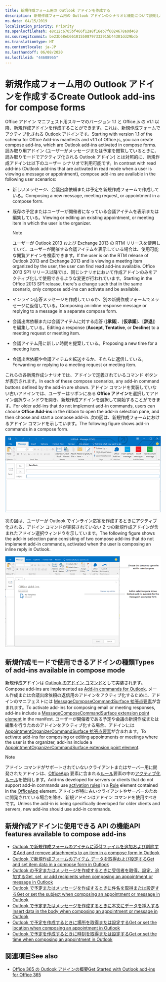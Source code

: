 ```yaml
---
title: 新規作成フォーム用の Outlook アドインを作成する
description: 新規作成フォーム用の Outlook アドインのシナリオと機能について説明します。
ms.date: 04/15/2019
localization_priority: Priority
ms.openlocfilehash: e8c12c6705bf466f12a8f16eb7f6024678a0d468
ms.sourcegitcommit: be23b68eb661015508797333915b44381dd29bdb
ms.translationtype: HT
ms.contentlocale: ja-JP
ms.lasthandoff: 06/08/2020
ms.locfileid: "44608965"
---
```

# <a name="create-outlook-add-ins-for-compose-forms"></a><span data-ttu-id="a0fd5-103">新規作成フォーム用の Outlook アドインを作成する</span><span class="sxs-lookup"><span data-stu-id="a0fd5-103">Create Outlook add-ins for compose forms</span></span>

<span data-ttu-id="a0fd5-104">Office アドイン マニフェスト用スキーマのバージョン 1.1 と Office.js の v1.1 以降、新規作成アドインを作成することができます。これは、新規作成フォームでアクティブ化される Outlook アドインです。</span><span class="sxs-lookup"><span data-stu-id="a0fd5-104">Starting with version 1.1 of the schema for Office Add-ins manifests and v1.1 of Office.js, you can create compose add-ins, which are Outlook add-ins activated in compose forms.</span></span> <span data-ttu-id="a0fd5-105">読み取り用アドイン (ユーザーがメッセージまたは予定を閲覧しているときに、読み取りモードでアクティブ化される Outlook アドイン) とは対照的に、新規作成アドインは以下のユーザー シナリオで利用可能です。</span><span class="sxs-lookup"><span data-stu-id="a0fd5-105">In contrast with read add-ins (Outlook add-ins that are activated in read mode when a user is viewing a message or appointment), compose add-ins are available in the following user scenarios:</span></span>

- <span data-ttu-id="a0fd5-106">新しいメッセージ、会議出席依頼または予定を新規作成フォームで作成している。</span><span class="sxs-lookup"><span data-stu-id="a0fd5-106">Composing a new message, meeting request, or appointment in a compose form.</span></span>

- <span data-ttu-id="a0fd5-107">既存の予定またはユーザーが開催者になっている会議アイテムを表示または編集している。</span><span class="sxs-lookup"><span data-stu-id="a0fd5-107">Viewing or editing an existing appointment, or meeting item in which the user is the organizer.</span></span>
    
   > [!NOTE]
   > <span data-ttu-id="a0fd5-108">ユーザーが Outlook 2013 および Exchange 2013 の RTM リリースを使用していて、ユーザーが開催する会議アイテムを表示している場合は、使用可能な閲覧アドインを検索できます。</span><span class="sxs-lookup"><span data-stu-id="a0fd5-108">If the user is on the RTM release of Outlook 2013 and Exchange 2013 and is viewing a meeting item organized by the user, the user can find read add-ins available.</span></span> <span data-ttu-id="a0fd5-109">Office 2013 SP1 リリース以降では、同じシナリオにおいて作成アドインのみをアクティブ化して使用できるような変更が行われています。</span><span class="sxs-lookup"><span data-stu-id="a0fd5-109">Starting in the Office 2013 SP1 release, there's a change such that in the same scenario, only compose add-ins can activate and be available.</span></span>

- <span data-ttu-id="a0fd5-110">インライン応答メッセージを作成しているか、別の新規作成フォームでメッセージに返信している。</span><span class="sxs-lookup"><span data-stu-id="a0fd5-110">Composing an inline response message or replying to a message in a separate compose form.</span></span>

- <span data-ttu-id="a0fd5-111">会議出席依頼または会議アイテムに対する応答 ([**承諾**]、[**仮承諾**]、[**辞退**]) を編集している。</span><span class="sxs-lookup"><span data-stu-id="a0fd5-111">Editing a response (**Accept**, **Tentative**, or **Decline**) to a meeting request or meeting item.</span></span>

- <span data-ttu-id="a0fd5-112">会議アイテム用に新しい時間を提案している。</span><span class="sxs-lookup"><span data-stu-id="a0fd5-112">Proposing a new time for a meeting item.</span></span>

- <span data-ttu-id="a0fd5-113">会議出席依頼や会議アイテムを転送するか、それらに返信している。</span><span class="sxs-lookup"><span data-stu-id="a0fd5-113">Forwarding or replying to a meeting request or meeting item.</span></span>

<span data-ttu-id="a0fd5-114">これらの各新規作成シナリオでは、アドインで定義されているコマンド ボタンが表示されます。</span><span class="sxs-lookup"><span data-stu-id="a0fd5-114">In each of these compose scenarios, any add-in command buttons defined by the add-in are shown.</span></span> <span data-ttu-id="a0fd5-115">アドイン コマンドを実装していない古いアドインでは、ユーザーはリボンにある **Office アドイン**を選択してアドイン選択ウィンドウを開き、新規作成アドインを選択して開始することができます。</span><span class="sxs-lookup"><span data-stu-id="a0fd5-115">For older add-ins that do not implement add-in commands, users can choose **Office Add-ins** in the ribbon to open the add-in selection pane, and then choose and start a compose add-in.</span></span> <span data-ttu-id="a0fd5-116">次の図は、新規作成フォームにおけるアドイン コマンドを示しています。</span><span class="sxs-lookup"><span data-stu-id="a0fd5-116">The following figure shows add-in commands in a compose form.</span></span>

![アドイン コマンドが含まれた Outlook 作成フォームが表示されています。](../images/compose-form-commands.png)

<span data-ttu-id="a0fd5-118">次の図は、ユーザーが Outlook でインライン応答を作成するときにアクティブ化される、アドイン コマンドが実装されていない 2 つの新規作成アドインが含まれたアドイン選択ウィンドウを示しています。</span><span class="sxs-lookup"><span data-stu-id="a0fd5-118">The following figure shows the add-in selection pane consisting of two compose add-ins that do not implement add-in commands, activated when the user is composing an inline reply in Outlook.</span></span>

![作成されたアイテムに対してアクティブになるテンプレート メール アプリ](../images/templates-app-selection.png)

## <a name="types-of-add-ins-available-in-compose-mode"></a><span data-ttu-id="a0fd5-120">新規作成モードで使用できるアドインの種類</span><span class="sxs-lookup"><span data-stu-id="a0fd5-120">Types of add-ins available in compose mode</span></span>

<span data-ttu-id="a0fd5-121">新規作成アドインは [Outlook のアドイン コマンド](add-in-commands-for-outlook.md)として実装されます。</span><span class="sxs-lookup"><span data-stu-id="a0fd5-121">Compose add-ins are implemented as [Add-in commands for Outlook](add-in-commands-for-outlook.md).</span></span> <span data-ttu-id="a0fd5-122">メール作成または会議出席依頼の返信用のアドインをアクティブ化するために、アドインのマニフェストには [MessageComposeCommandSurface 拡張点要素](../reference/manifest/extensionpoint.md#messagecomposecommandsurface)が含まれます。</span><span class="sxs-lookup"><span data-stu-id="a0fd5-122">To activate add-ins for composing email or meeting responses, add-ins include a [MessageComposeCommandSurface extension point element](../reference/manifest/extensionpoint.md#messagecomposecommandsurface) in the manifest.</span></span> <span data-ttu-id="a0fd5-123">ユーザーが開催者である予定や会議の新規作成または編集を行うためのアドインをアクティブ化する場合、アドインには [AppointmentOrganizerCommandSurface 拡張点要素](../reference/manifest/extensionpoint.md#appointmentorganizercommandsurface)が含まれます。</span><span class="sxs-lookup"><span data-stu-id="a0fd5-123">To activate add-ins for composing or editing appointments or meetings where the user is the organizer, add-ins include a [AppointmentOrganizerCommandSurface extension point element](../reference/manifest/extensionpoint.md#appointmentorganizercommandsurface).</span></span>

> [!NOTE]
> <span data-ttu-id="a0fd5-124">アドイン コマンドがサポートされていないクライアントまたはサーバー用に開発されたアドインは、[OfficeApp](../reference/manifest/officeapp.md) 要素に含まれる[ルール](../reference/manifest/rule.md)要素の中の[アクティブ化ルール](activation-rules.md)を使用します。</span><span class="sxs-lookup"><span data-stu-id="a0fd5-124">Add-ins developed for servers or clients that do not support add-in commands use [activation rules](activation-rules.md) in a [Rule](../reference/manifest/rule.md) element contained in the [OfficeApp](../reference/manifest/officeapp.md) element.</span></span> <span data-ttu-id="a0fd5-125">アドインが特に古いクライアントやサーバーのために開発されている場合を除き、新規アドインはアドイン コマンドを使用すべきです。</span><span class="sxs-lookup"><span data-stu-id="a0fd5-125">Unless the add-in is being specifically developed for older clients and servers, new add-ins should use add-in commands.</span></span>

## <a name="api-features-available-to-compose-add-ins"></a><span data-ttu-id="a0fd5-126">新規作成アドインに使用できる API の機能</span><span class="sxs-lookup"><span data-stu-id="a0fd5-126">API features available to compose add-ins</span></span>

- [<span data-ttu-id="a0fd5-127">Outlook で新規作成フォームのアイテムに添付ファイルを追加および削除する</span><span class="sxs-lookup"><span data-stu-id="a0fd5-127">Add and remove attachments to an item in a compose form in Outlook</span></span>](add-and-remove-attachments-to-an-item-in-a-compose-form.md)
- [<span data-ttu-id="a0fd5-128">Outlook で新規作成フォームのアイテム データを取得および設定する</span><span class="sxs-lookup"><span data-stu-id="a0fd5-128">Get and set item data in a compose form in Outlook</span></span>](get-and-set-item-data-in-a-compose-form.md)
- [<span data-ttu-id="a0fd5-129">Outlook の予定またはメッセージを作成するときに受信者を取得、設定、追加する</span><span class="sxs-lookup"><span data-stu-id="a0fd5-129">Get, set, or add recipients when composing an appointment or message in Outlook</span></span>](get-set-or-add-recipients.md)
- [<span data-ttu-id="a0fd5-130">Outlook で予定またはメッセージを作成するときに件名を取得または設定する</span><span class="sxs-lookup"><span data-stu-id="a0fd5-130">Get or set the subject when composing an appointment or message in Outlook</span></span>](get-or-set-the-subject.md)
- [<span data-ttu-id="a0fd5-131">Outlook で予定またはメッセージを作成するときに本文にデータを挿入する</span><span class="sxs-lookup"><span data-stu-id="a0fd5-131">Insert data in the body when composing an appointment or message in Outlook</span></span>](insert-data-in-the-body.md)
- [<span data-ttu-id="a0fd5-132">Outlook で予定を作成するときに場所を取得または設定する</span><span class="sxs-lookup"><span data-stu-id="a0fd5-132">Get or set the location when composing an appointment in Outlook</span></span>](get-or-set-the-location-of-an-appointment.md)
- [<span data-ttu-id="a0fd5-133">Outlook で予定を作成するときに時刻を取得または設定する</span><span class="sxs-lookup"><span data-stu-id="a0fd5-133">Get or set the time when composing an appointment in Outlook</span></span>](get-or-set-the-time-of-an-appointment.md)

## <a name="see-also"></a><span data-ttu-id="a0fd5-134">関連項目</span><span class="sxs-lookup"><span data-stu-id="a0fd5-134">See also</span></span>

- [<span data-ttu-id="a0fd5-135">Office 365 の Outlook アドインの概要</span><span class="sxs-lookup"><span data-stu-id="a0fd5-135">Get Started with Outlook add-ins for Office 365</span></span>](../quickstarts/outlook-quickstart.md)
